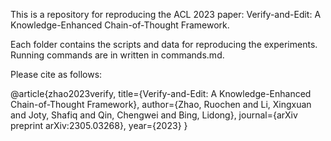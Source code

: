 This is a repository for reproducing the ACL 2023 paper: Verify-and-Edit: A Knowledge-Enhanced Chain-of-Thought Framework.

Each folder contains the scripts and data for reproducing the experiments. Running commands are in written in commands.md.

Please cite as follows:

@article{zhao2023verify,
  title={Verify-and-Edit: A Knowledge-Enhanced Chain-of-Thought Framework},
  author={Zhao, Ruochen and Li, Xingxuan and Joty, Shafiq and Qin, Chengwei and Bing, Lidong},
  journal={arXiv preprint arXiv:2305.03268},
  year={2023}
}
